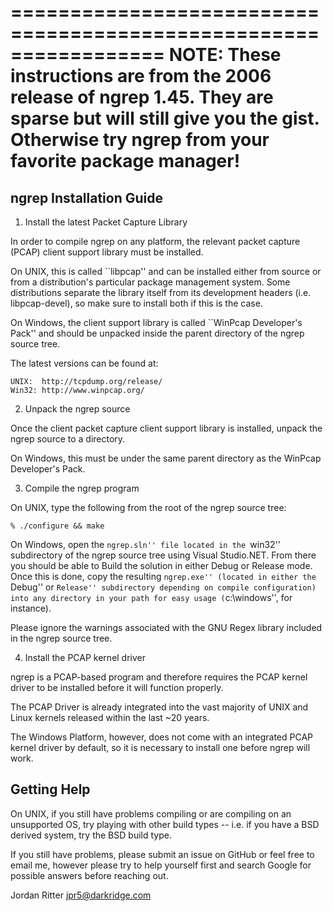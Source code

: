 
=================================================================
NOTE: These instructions are from the 2006 release of ngrep 1.45.
      They are sparse but will still give you the gist. Otherwise
      try ngrep from your favorite package manager!
=================================================================

ngrep Installation Guide
------------------------

1. Install the latest Packet Capture Library

In order to compile ngrep on any platform, the relevant packet capture
(PCAP) client support library must be installed.

On UNIX, this is called ``libpcap'' and can be installed either from
source or from a distribution's particular package management system.
Some distributions separate the library itself from its development
headers (i.e. libpcap-devel), so make sure to install both if this is
the case.

On Windows, the client support library is called ``WinPcap Developer's
Pack'' and should be unpacked inside the parent directory of the ngrep
source tree.

The latest versions can be found at:

    UNIX:  http://tcpdump.org/release/
    Win32: http://www.winpcap.org/


2. Unpack the ngrep source

Once the client packet capture client support library is installed,
unpack the ngrep source to a directory.

On Windows, this must be under the same parent directory as the
WinPcap Developer's Pack.


3. Compile the ngrep program

On UNIX, type the following from the root of the ngrep source tree:

    % ./configure && make

On Windows, open the ``ngrep.sln'' file located in the ``win32''
subdirectory of the ngrep source tree using Visual Studio.NET. From
there you should be able to Build the solution in either Debug or
Release mode. Once this is done, copy the resulting ``ngrep.exe''
(located in either the ``Debug'' or ``Release'' subdirectory depending
on compile configuration) into any directory in your path for easy
usage (``c:\windows'', for instance).

Please ignore the warnings associated with the GNU Regex library
included in the ngrep source tree.


4. Install the PCAP kernel driver

ngrep is a PCAP-based program and therefore requires the PCAP kernel
driver to be installed before it will function properly.

The PCAP Driver is already integrated into the vast majority of UNIX
and Linux kernels released within the last ~20 years.

The Windows Platform, however, does not come with an integrated PCAP
kernel driver by default, so it is necessary to install one before
ngrep will work.  


Getting Help
------------

On UNIX, if you still have problems compiling or are compiling on an
unsupported OS, try playing with other build types -- i.e. if you have
a BSD derived system, try the BSD build type.

If you still have problems, please submit an issue on GitHub or feel 
free to email me, however please try to help yourself first and search 
Google for possible answers before reaching out.

Jordan Ritter <jpr5@darkridge.com>
